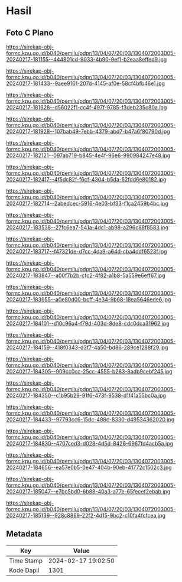 # Hasil

## Foto C Plano

https://sirekap-obj-formc.kpu.go.id/b040/pemilu/pdpr/13/04/07/20/03/1304072003005-20240217-181155--444801cd-9033-4b90-9ef1-b2eaa8effed9.jpg

https://sirekap-obj-formc.kpu.go.id/b040/pemilu/pdpr/13/04/07/20/03/1304072003005-20240217-181433--9aee9161-207d-4145-af0e-58cf4bfb46e1.jpg

https://sirekap-obj-formc.kpu.go.id/b040/pemilu/pdpr/13/04/07/20/03/1304072003005-20240217-181628--d56022f1-cc4f-497f-9785-f3deb235c80a.jpg

https://sirekap-obj-formc.kpu.go.id/b040/pemilu/pdpr/13/04/07/20/03/1304072003005-20240217-181928--107bab49-7ebb-4379-abd7-b47a6f80790d.jpg

https://sirekap-obj-formc.kpu.go.id/b040/pemilu/pdpr/13/04/07/20/03/1304072003005-20240217-182121--097ab719-b845-4e4f-96e6-990984247e48.jpg

https://sirekap-obj-formc.kpu.go.id/b040/pemilu/pdpr/13/04/07/20/03/1304072003005-20240217-182417--4f5dc82f-f6cf-4304-b5da-52fdd6e80182.jpg

https://sirekap-obj-formc.kpu.go.id/b040/pemilu/pdpr/13/04/07/20/03/1304072003005-20240217-182714--2abedcec-5916-4e03-bf33-f1ca2459b4bc.jpg

https://sirekap-obj-formc.kpu.go.id/b040/pemilu/pdpr/13/04/07/20/03/1304072003005-20240217-183538--27fc6ea7-541a-4dc1-ab98-a296c88f8583.jpg

https://sirekap-obj-formc.kpu.go.id/b040/pemilu/pdpr/13/04/07/20/03/1304072003005-20240217-183717--f47321de-d7cc-4da9-a64d-cba4ddf6523f.jpg

https://sirekap-obj-formc.kpu.go.id/b040/pemilu/pdpr/13/04/07/20/03/1304072003005-20240217-183847--a00f7b2b-cfc2-4f82-a1b8-5a559e6eff67.jpg

https://sirekap-obj-formc.kpu.go.id/b040/pemilu/pdpr/13/04/07/20/03/1304072003005-20240217-183955--a0e80d00-bcff-4e34-9b68-18ea5646ede6.jpg

https://sirekap-obj-formc.kpu.go.id/b040/pemilu/pdpr/13/04/07/20/03/1304072003005-20240217-184101--d10c96a4-f79d-403d-8de8-cdc0dca31962.jpg

https://sirekap-obj-formc.kpu.go.id/b040/pemilu/pdpr/13/04/07/20/03/1304072003005-20240217-184159--418f0343-d3f7-4a50-bd86-289ce1288f29.jpg

https://sirekap-obj-formc.kpu.go.id/b040/pemilu/pdpr/13/04/07/20/03/1304072003005-20240217-184305--909cc0cc-25cc-4555-b283-8adb9cebf245.jpg

https://sirekap-obj-formc.kpu.go.id/b040/pemilu/pdpr/13/04/07/20/03/1304072003005-20240217-184350--c1b95b29-91f6-473f-9538-d1f41a55bc0a.jpg

https://sirekap-obj-formc.kpu.go.id/b040/pemilu/pdpr/13/04/07/20/03/1304072003005-20240217-184433--97793cc6-15dc-488c-8330-d49534362020.jpg

https://sirekap-obj-formc.kpu.go.id/b040/pemilu/pdpr/13/04/07/20/03/1304072003005-20240217-184830--4707ced3-d028-4d5d-8426-6967fd4acb5a.jpg

https://sirekap-obj-formc.kpu.go.id/b040/pemilu/pdpr/13/04/07/20/03/1304072003005-20240217-184656--ea57e0b5-0e47-404b-90eb-41772c1502c3.jpg

https://sirekap-obj-formc.kpu.go.id/b040/pemilu/pdpr/13/04/07/20/03/1304072003005-20240217-185047--e7bc5bd0-6b88-40a3-a77e-65fecef2ebab.jpg

https://sirekap-obj-formc.kpu.go.id/b040/pemilu/pdpr/13/04/07/20/03/1304072003005-20240217-185139--928c8869-22f2-4d15-9bc2-c10fa4fcfcea.jpg


## Metadata

| Key        | Value               |
| ---------- | ------------------- |
| Time Stamp | 2024-02-17 19:02:50 |
| Kode Dapil | 1301                |




